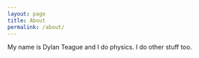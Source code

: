 ```yaml
---
layout: page
title: About
permalink: /about/
---
```


My name is Dylan Teague and I do physics.  I do other stuff too.


